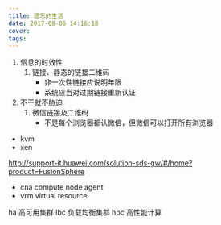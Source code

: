 ```yaml
---
title: 遗忘的生活
date: 2017-08-06 14:16:18
cover:
tags:
---
```


<!-- more -->

1. 信息的时效性
    1. 链接、静态的链接二维码
        - 非一次性链接应说明年限
        - 系统应当对过期链接重新认证
1. 不干就不胁迫
    1. 微信链接及二维码
        - 不是每个浏览器都认微信，但微信可以打开所有浏览器


- kvm
- xen

http://support-it.huawei.com/solution-sds-gw/#/home?product=FusionSphere

- cna compute node agent
- vrm virtual resource

ha 高可用集群
lbc 负载均衡集群
hpc 高性能计算
